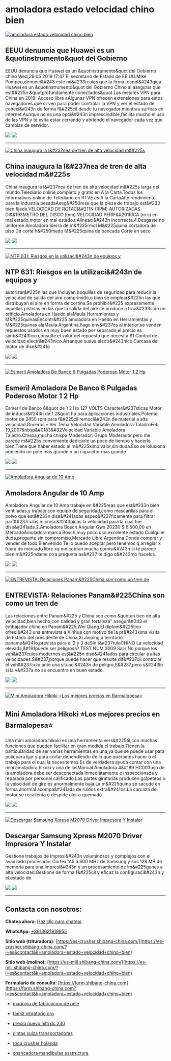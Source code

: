 # amoladora estado velocidad chino bien

<a href="https://swt.shibang-china.com/?l=es&img&k=amoladora+estado+velocidad+chino+bien" target="_blank">![amoladora estado velocidad chino bien](http://static.shibang-china.com/all-800x300/75.jpg)</a>

## EEUU denuncia que Huawei es un &quotinstrumento&quot del Gobierno
EEUU denuncia que Huawei es un &quotinstrumento&quot del Gobierno chino Wed,29 05 2019 17:47 El secretario de Estado de EE.UU.Mike Pompeo,denunci&#243 este mi&#233rcoles que la firma tecnol&#243gica Huawei es un &quotinstrumento&quot del Gobierno Chino al asegurar que est&#225n &quotprofundamente conectados&quot.Las mejores VPN para China en 2019: Acceso libre aAlgunas VPN ofrecen extensiones para estos navegadores que sirven para poder controlar la VPN y ver el estado de conexi&#243n de forma f&#225cil desde tu navegador mientras surfeas en internet.Aunque no es una opci&#243n imprescindible,facilita mucho el uso de las VPN y te evita estar cerrando y abriendo el navegador cada vez que cambias de servidor.


<a href="https://whatsapp.shibangsoft.com/WhatsApp.php" target="_blank" title="WhatsApp">![](http://static.shibang-china.com/icon/whatsapp.png)</a> <a href="https://swt.shibang-china.com/?l=es&icon&k=amoladora+estado+velocidad+chino+bien" target="_blank">![](http://static.shibang-china.com/icon/chat-es.png)</a>

---

<a href="https://swt.shibang-china.com/?l=es&img&k=amoladora+estado+velocidad+chino+bien" target="_blank">![China inaugura la l&#237nea de tren de alta velocidad m&#225s](http://static.shibang-china.com/all-800x300/1226.jpg)</a>

## China inaugura la l&#237nea de tren de alta velocidad m&#225s
China inaugura la l&#237nea de tren de alta velocidad m&#225s larga del mundo.Telediario online,completo y gratis en A la Carta.Todos los informativos online de Telediario en RTVE.es A la CartaAlto rendimiento para la industria pesadaAseg&#250rese que la pieza de trabajo est&#233 bien ﬁjada.VELOCIDAD DE ROTACI&#211N (RPM) AUTORIZADAS DI&#193METRO DEL DISCO (mm) VELOCIDAD PERIF&#201RICA (m s) en mal estado,motor en mal estado.t Alineaci&#243n incorrecta.4.Desgaste no uniforme Amoladora Sierra de m&#225rmol M&#225quina cortadora de piso De corte h&#250medo M&#225quina de bancada Corte en seco


<a href="https://whatsapp.shibangsoft.com/WhatsApp.php" target="_blank" title="WhatsApp">![](http://static.shibang-china.com/icon/whatsapp.png)</a> <a href="https://swt.shibang-china.com/?l=es&icon&k=amoladora+estado+velocidad+chino+bien" target="_blank">![](http://static.shibang-china.com/icon/chat-es.png)</a>

---

<a href="https://swt.shibang-china.com/?l=es&img&k=amoladora+estado+velocidad+chino+bien" target="_blank">![NTP 631: Riesgos en la utilizaci&#243n de equipos y](http://static.shibang-china.com/all-800x300/168.jpg)</a>

## NTP 631: Riesgos en la utilizaci&#243n de equipos y
autorizar&#225n las que incluyan boquillas de seguridad para reducir la velocidad de salida del aire comprimido,o bien se emplear&#225n las que distribuyan el aire en forma de cortina.Se prohibir&#225 expresamente aquellas pistolas en las que la salida del aire se produce a trav&#233s de un orificio.Amoladora en Haedo alaMaula Herramientas y M&#225quinasEncontr&#225 amoladora en Haedo en Herramientas y M&#225quinas alaMaula Argentina.hago env&#237os al interior,se venden repuestos usados en muy buen estado por separado,el precio es simb&#243lico consulte el valor del repuesto que necesita.$1.Control de velocidad electr&#243nico.Arranque suave electr&#243nico.Carcasa del motor de dise&#241o


<a href="https://whatsapp.shibangsoft.com/WhatsApp.php" target="_blank" title="WhatsApp">![](http://static.shibang-china.com/icon/whatsapp.png)</a> <a href="https://swt.shibang-china.com/?l=es&icon&k=amoladora+estado+velocidad+chino+bien" target="_blank">![](http://static.shibang-china.com/icon/chat-es.png)</a>

---

<a href="https://swt.shibang-china.com/?l=es&img&k=amoladora+estado+velocidad+chino+bien" target="_blank">![Esmeril Amoladora De Banco 6 Pulgadas Poderoso Motor 1 2 Hp](http://static.shibang-china.com/all-800x300/988.jpg)</a>

## Esmeril Amoladora De Banco 6 Pulgadas Poderoso Motor 1 2 Hp
Esmeril de Banco 6&quot de 1 2 Hp 127 VOLTS Caracter&#237sticas Motor de inducci&#243n de 1 2&quot hp para aplicaciones industriales.Potente motor de 3450 rpm para f&#225cil remoci&#243n de material a alta velocidad.Gnceros • Ver Tema Velocidad Variable Amoladora TaladroFeb 19,2007&nbsp&#0183&#32Velocidad Variable Amoladora Taladro.Chispa,mucha chispa.Moderador: Grupo Moderador.pero me parece m&#225s conveniente dedicarle un poco de tiempo y hacerlo bien.Tiene que haber estado al m&#225ximo valor,sin duda.Eso se loluciona poniendo un pote mas grande o un capacitor mas grande


<a href="https://whatsapp.shibangsoft.com/WhatsApp.php" target="_blank" title="WhatsApp">![](http://static.shibang-china.com/icon/whatsapp.png)</a> <a href="https://swt.shibang-china.com/?l=es&icon&k=amoladora+estado+velocidad+chino+bien" target="_blank">![](http://static.shibang-china.com/icon/chat-es.png)</a>

---

<a href="https://swt.shibang-china.com/?l=es&img&k=amoladora+estado+velocidad+chino+bien" target="_blank">![Amoladora Angular de 10 Amp](http://static.shibang-china.com/all-800x300/139.jpg)</a>

## Amoladora Angular de 10 Amp
Amoladora Angular de 10 Amp trabaje en &#225reas que est&#233n bien ventiladas,y trabaje con equipo de seguridad,como mascarillas para el polvo que est&#233n dise&#241adas espec&#237ficamente para filtrar part&#237culas microsc&#243picas.la velocidad para la cual fue dise&#241ada.2.Amoladora Bosch Angular Gws 20230 $ 6.500,00 en MercadoAmoladora marca Bosch,muy poco uso,excelente estado.Cualquier duda,pregunte sin compromiso.Mercado Libre Argentina Donde comprar y vender de todo Bienvenido Te lo puedo aceptar pero tenemos q arreglar x fuera de mercado libre xq me cobran mucha comisi&#243n si te parece bien m&#225ndame otra pregunta as&#237 te digo c&#243mo hacelos.


<a href="https://whatsapp.shibangsoft.com/WhatsApp.php" target="_blank" title="WhatsApp">![](http://static.shibang-china.com/icon/whatsapp.png)</a> <a href="https://swt.shibang-china.com/?l=es&icon&k=amoladora+estado+velocidad+chino+bien" target="_blank">![](http://static.shibang-china.com/icon/chat-es.png)</a>

---

<a href="https://swt.shibang-china.com/?l=es&img&k=amoladora+estado+velocidad+chino+bien" target="_blank">![ENTREVISTA: Relaciones Panam&#225China son como un tren de](http://static.shibang-china.com/all-800x300/659.jpg)</a>

## ENTREVISTA: Relaciones Panam&#225China son como un tren de
Las relaciones entre Panam&#225 y China son como &quotun tren de alta velocidad,bien hecho,con calidad y gran fortaleza" asegur&#243 el embajador chino en Panam&#225,Wei Qiang.El diplom&#225tico ofreci&#243 una entrevista a Xinhua con motivo de la pr&#243xima visita de Estado del presidente de China,Xi Jinping,a territorio paname&#241o,prevista para el 2 y 3 deSin t&#237tuloCHINO La velocidad elevada,&#191puede ser peligrosa? TEST NUM.3009 Salir No,porque los veh&#237culos modernos est&#225n dise&#241ados para circular a altas velocidades.S&#237,porque puede hacer que resulte dif&#237cil controlar el veh&#237culo ante una situaci&#243n de peligro.S&#237,pero s&#243lo si la v&#237a no se encuentra en buen estado.


<a href="https://whatsapp.shibangsoft.com/WhatsApp.php" target="_blank" title="WhatsApp">![](http://static.shibang-china.com/icon/whatsapp.png)</a> <a href="https://swt.shibang-china.com/?l=es&icon&k=amoladora+estado+velocidad+chino+bien" target="_blank">![](http://static.shibang-china.com/icon/chat-es.png)</a>

---

<a href="https://swt.shibang-china.com/?l=es&img&k=amoladora+estado+velocidad+chino+bien" target="_blank">![Mini Amoladora Hikoki ⭐Los mejores precios en Barmalopesa⭐](http://static.shibang-china.com/all-800x300/362.jpg)</a>

## Mini Amoladora Hikoki ⭐Los mejores precios en Barmalopesa⭐
Una mini amoladora hikoki es una herramienta vers&#225til,con muchas funciones que pueden facilitar en gran medida el trabajo.Tienen la particularidad de ser varias herramientas en una,ya que se puede usar para pulir,para lijar y para cortar,dependiendo de lo que queramos hacer o el trabajo para el cual la necesitemos.Es de verdadera ayuda contar con una mini amoladora hikoki y una de lasManual Amoladora 4&#189 HG003uso de la amoladora,debe ser desconectada inmediatamente e inspeccionada y reparada por personal calificado.Las partes giratorias producen golpeteos o la velocidad de giro es anormalmente baja.La m&#225quina se sacude en forma anormal acompa&#241ada de ruidos extra&#241os.La carcaza del motor se recalienta o despide olor a quemado.


<a href="https://whatsapp.shibangsoft.com/WhatsApp.php" target="_blank" title="WhatsApp">![](http://static.shibang-china.com/icon/whatsapp.png)</a> <a href="https://swt.shibang-china.com/?l=es&icon&k=amoladora+estado+velocidad+chino+bien" target="_blank">![](http://static.shibang-china.com/icon/chat-es.png)</a>

---

<a href="https://swt.shibang-china.com/?l=es&img&k=amoladora+estado+velocidad+chino+bien" target="_blank">![Descargar Samsung Xpress M2070 Driver Impresora Y Instalar](http://static.shibang-china.com/all-800x300/1054.jpg)</a>

## Descargar Samsung Xpress M2070 Driver Impresora Y Instalar
Gestione trabajos de impresi&#243n voluminosos y complejos con el avanzado procesador Cortex™A5 a 600 MHz de Samsung y sus 128 MB de memoria para una impresi&#243n y un procesamiento de im&#225genes a alta velocidad.Gestione de forma f&#225cil y eficaz la configuraci&#243n y el estado de

<a href="https://whatsapp.shibangsoft.com/WhatsApp.php" target="_blank" title="WhatsApp">![](http://static.shibang-china.com/icon/whatsapp.png)</a> <a href="https://swt.shibang-china.com/?l=es&icon&k=amoladora+estado+velocidad+chino+bien" target="_blank">![](http://static.shibang-china.com/icon/chat-es.png)</a>

---
## Contacta con nosotros:

**Chatea ahora:** [Haz clic para chatear](https://swt.shibang-china.com?l=es&contact&k=amoladora+estado+velocidad+chino+bien)

**WhatsApp:**  [+8613621919955](https://whatsapp.shibangsoft.com/WhatsApp.php)

**Sitio web (trituradora):** [https://es-crusher.shibang-china.com/](https://es-crusher.shibang-china.com/?l=es&contact&k=amoladora+estado+velocidad+chino+bien)

**Sitio web (molino):** [https://es-mill.shibang-china.com/](https://es-mill.shibang-china.com/?l=es&contact&k=amoladora+estado+velocidad+chino+bien)

**Formulario de consulta:** [https://form.shibang-china.com](https://form.shibang-china.com?l=es&contact&k=amoladora+estado+velocidad+chino+bien)

* [maquina de fabricacion de pele](../78/maquina%20de%20fabricacion%20de%20pele.md)

* [tamiz vibratorio oro](../75/tamiz%20vibratorio%20oro.md)

* [precio nuevo hilti dc 230](../73/precio%20nuevo%20hilti%20dc%20230.md)

* [cintas suiza transportadoras](../77/cintas%20suiza%20transportadoras.md)

* [roca crusher holanda](../70/roca%20crusher%20holanda.md)

* [chancadora mandibulas esstructura](../74/chancadora%20mandibulas%20esstructura.md)